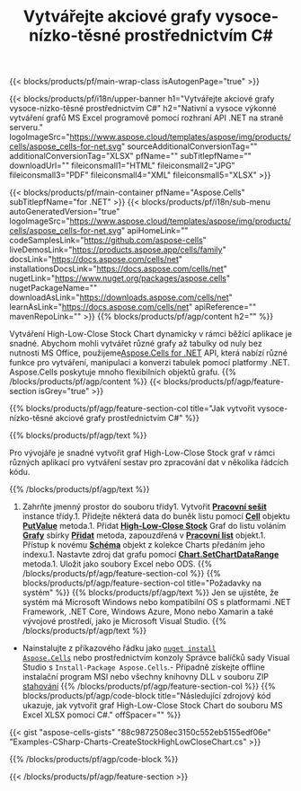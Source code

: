 ﻿---
title: Vytvářejte akciové grafy vysoce-nízko-těsné prostřednictvím C#
url: /cs/net/create-stockhighlowclose-chart/
description: C# Ukázkový kód pro vytváření grafů High-Low-Close Stock do Excelu pomocí knihovny .NET. Tento kód použijte k vytvoření grafu High-Low-Close Stock grafu do MS Excel v rámci VB.NET, Asp.NET nebo jakékoli aplikace založené na .NET.
---
{{< blocks/products/pf/main-wrap-class isAutogenPage="true" >}}

{{< blocks/products/pf/i18n/upper-banner h1="Vytvářejte akciové grafy vysoce-nízko-těsné prostřednictvím C#" h2="Nativní a vysoce výkonné vytváření grafů MS Excel programově pomocí rozhraní API .NET na straně serveru." logoImageSrc="https://www.aspose.cloud/templates/aspose/img/products/cells/aspose_cells-for-net.svg" sourceAdditionalConversionTag="" additionalConversionTag="XLSX" pfName="" subTitlepfName="" downloadUrl="" fileiconsmall1="HTML" fileiconsmall2="JPG" fileiconsmall3="PDF" fileiconsmall4="XML" fileiconsmall5="XLSX" >}}

{{< blocks/products/pf/main-container pfName="Aspose.Cells" subTitlepfName="for .NET" >}}
{{< blocks/products/pf/i18n/sub-menu autoGeneratedVersion="true" logoImageSrc="https://www.aspose.cloud/templates/aspose/img/products/cells/aspose_cells-for-net.svg" apiHomeLink="" codeSamplesLink="https://github.com/aspose-cells" liveDemosLink="https://products.aspose.app/cells/family" docsLink="https://docs.aspose.com/cells/net" installationsDocsLink="https://docs.aspose.com/cells/net" nugetLink="https://www.nuget.org/packages/aspose.cells" nugetPackageName="" downloadAsLink="https://downloads.aspose.com/cells/net" learnAsLink="https://docs.aspose.com/cells/net" apiReference="" mavenRepoLink="" >}}
{{% blocks/products/pf/agp/content h2="" %}}

Vytváření High-Low-Close Stock Chart dynamicky v rámci běžící aplikace je snadné. Abychom mohli vytvářet různé grafy až tabulky od nuly bez nutnosti MS Office, použijeme[Aspose.Cells for .NET](https://products.aspose.com/cells/net)  API, která nabízí různé funkce pro vytváření, manipulaci a konverzi tabulek pomocí platformy .NET. Aspose.Cells poskytuje mnoho flexibilních objektů grafu.
{{% /blocks/products/pf/agp/content %}}
{{< blocks/products/pf/agp/feature-section isGrey="true" >}}

{{% blocks/products/pf/agp/feature-section-col title="Jak vytvořit vysoce-nízko-těsné akciové grafy prostřednictvím C#" %}}

{{% blocks/products/pf/agp/text %}}

Pro vývojáře je snadné vytvořit graf High-Low-Close Stock graf v rámci různých aplikací pro vytváření sestav pro zpracování dat v několika řádcích kódu.

{{% /blocks/products/pf/agp/text %}}

1. Zahrňte jmenný prostor do souboru třídy1. Vytvořit [**Pracovní sešit**](https://apireference.aspose.com/cells/net/aspose.cells/workbook) instance třídy.1. Přidejte některá data do buněk listu pomocí [**Cell**](https://apireference.aspose.com/cells/net/aspose.cells/cell) objektu [**PutValue**](https://apireference.aspose.com/cells/net/aspose.cells/cell/methods/putvalue/index) metoda.1. Přidat [**High-Low-Close Stock**](https://apireference.aspose.com/cells/net/aspose.cells.charts/charttype) Graf do listu voláním [**Grafy**](https://apireference.aspose.com/cells/net/aspose.cells.charts/chartcollection) sbírky [**Přidat**](https://apireference.aspose.com/cells/net/aspose.cells.charts/chartcollection/methods/add) metoda, zapouzdřená v [**Pracovní list**](https://apireference.aspose.com/cells/net/aspose.cells/worksheet) objekt.1. Přístup k novému [**Schéma**](https://apireference.aspose.com/cells/net/aspose.cells.charts/chart) objekt z kolekce Charts předáním jeho indexu.1. Nastavte zdroj dat grafu pomocí [**Chart.SetChartDataRange**](https://https://apireference.aspose.com/cells/net/aspose.cells.charts/chart/methods/setchartdatarange) metoda.1. Uložit jako soubory Excel nebo ODS.
{{% /blocks/products/pf/agp/feature-section-col %}}
{{% blocks/products/pf/agp/feature-section-col title="Požadavky na systém" %}}
{{% blocks/products/pf/agp/text %}}
Jen se ujistěte, že systém má Microsoft Windows nebo kompatibilní OS s platformami .NET Framework, .NET Core, Windows Azure, Mono nebo Xamarin a také vývojové prostředí, jako je Microsoft Visual Studio.
{{% /blocks/products/pf/agp/text %}}
- Nainstalujte z příkazového řádku jako <code><a href="https://downloads.aspose.com/cells/net">nuget install Aspose.Cells</a></code> nebo prostřednictvím konzoly Správce balíčků sady Visual Studio s <code>Install-Package Aspose.Cells</code>.- Případně získejte offline instalační program MSI nebo všechny knihovny DLL v souboru ZIP <a href="https://downloads.aspose.com/cells/net">stahování</a>
{{% /blocks/products/pf/agp/feature-section-col %}}
{{% blocks/products/pf/agp/code-block title="Následující zdrojový kód ukazuje, jak vytvořit graf High-Low-Close Stock Chart do souboru MS Excel XLSX pomocí C#." offSpacer="" %}}

{{< gist "aspose-cells-gists" "88c9872508ec3150c552eb5155edf06e" "Examples-CSharp-Charts-CreateStockHighLowCloseChart.cs" >}}

{{% /blocks/products/pf/agp/code-block %}}

{{< /blocks/products/pf/agp/feature-section >}}

<!-- aboutfile Starts -->